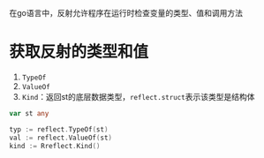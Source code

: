 在go语言中，反射允许程序在运行时检查变量的类型、值和调用方法

# 获取反射的类型和值
1. `TypeOf`
2. `ValueOf`
3. `Kind`：返回st的底层数据类型，`reflect.struct`表示该类型是结构体
```go
var st any

typ := reflect.TypeOf(st)
val := reflect.ValueOf(st)
kind := Rreflect.Kind()
```